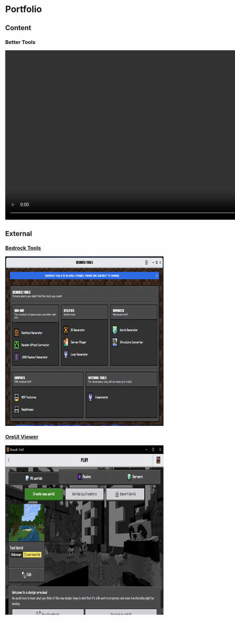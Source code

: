 # Portfolio
## Content
### Better Tools
<video width="960" height="540" controls> 
    <source src="./assets/bettertools-axe.mov"></source>
</video>

## External
### [Bedrock Tools](https://github.com/DarkGamerYT/Bedrock-Tools)
<img src="./assets/external/bedrocktools.png" width="960" height="540">

### [OreUI Viewer](https://github.com/DarkGamerYT/OreUI-Viewer)
<img src="./assets/external/oreui.png" width="960" height="540">
